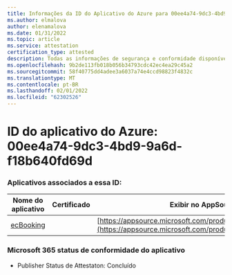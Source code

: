 ```yaml
---
title: Informações da ID do Aplicativo do Azure para 00ee4a74-9dc3-4bd9-9a6d-f18b640fd69d
ms.author: elmalova
author: elenamalova
ms.date: 01/31/2022
ms.topic: article
ms.service: attestation
certification_type: attested
description: Todas as informações de segurança e conformidade disponíveis para 00ee4a74-9dc3-4bd9-9a6d-f18b640fd69d.
ms.openlocfilehash: 9b2de113fb018b056b34793cdc42ec4ea29c45a2
ms.sourcegitcommit: 58f40775dd4adee3a6037a74e4ccd98823f4832c
ms.translationtype: MT
ms.contentlocale: pt-BR
ms.lasthandoff: 02/01/2022
ms.locfileid: "62302526"
---
```

# <a name="azure-app-id-00ee4a74-9dc3-4bd9-9a6d-f18b640fd69d"></a>ID do aplicativo do Azure: 00ee4a74-9dc3-4bd9-9a6d-f18b640fd69d


### <a name="apps-associated-with-this-id"></a>Aplicativos associados a essa ID:
| **Nome do aplicativo** | **Certificado** | **Exibir no AppSource** |
|--------------|---------------|-----------------------|
| [ecBooking](https://docs.microsoft.com/microsoft-365-app-certification/forward/WA200002096) |  | [https://appsource.microsoft.com/product/office/WA200002096](https://appsource.microsoft.com/product/office/WA200002096) |

### <a name="microsoft-365-app-compliance-status"></a>Microsoft 365 status de conformidade do aplicativo
- Publisher Status de Attestaton: Concluído
